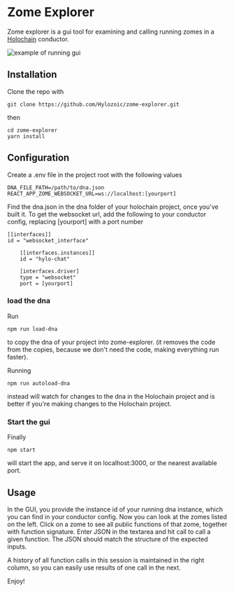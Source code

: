 # Zome Explorer

Zome explorer is a gui tool for examining and calling running zomes in a [Holochain](https://github.com/holochain/holochain-rust) conductor.

![example of running gui](https://user-images.githubusercontent.com/891124/57994798-1ba76780-7a7c-11e9-8d0d-2fbec039b923.png)

## Installation

Clone the repo with

`git clone https://github.com/Hylozoic/zome-explorer.git`

then

```
cd zome-explorer
yarn install
```

## Configuration

Create a .env file in the project root with the following values

```
DNA_FILE_PATH=/path/to/dna.json
REACT_APP_ZOME_WEBSOCKET_URL=ws://localhost:[yourport]
```

Find the dna.json in the dna folder of your holochain project, once you've built it.
To get the websocket url, add the following to your conductor config, replacing \[yourport\] with a port number

```
[[interfaces]]
id = "websocket_interface"

    [[interfaces.instances]]
    id = "hylo-chat"

    [interfaces.driver]
    type = "websocket"
    port = [yourport]
```

### load the dna
Run

`npm run load-dna`

to copy the dna of your project into zome-explorer. (it removes the code from the copies, because we don't need the code, making everything run faster).

Running

`npm run autoload-dna`

instead will watch for changes to the dna in the Holochain project and is better if you're making changes to the Holochain project.

### Start the gui

Finally

`npm start`

will start the app, and serve it on localhost:3000, or the nearest available port. 

## Usage

In the GUI, you provide the instance id of your running dna instance, which you can find in your conductor config.
Now you can look at the zomes listed on the left. Click on a zome to see all public functions of that zome, together with function signature. Enter JSON in the textarea and hit call to call a given function. The JSON should match the structure of the expected inputs.

A history of all function calls in this session is maintained in the right column, so you can easily use results of one call in the next.

Enjoy!
